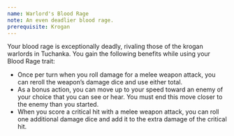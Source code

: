 ```yaml
---
name: Warlord's Blood Rage
note: An even deadlier blood rage.
prerequisite: Krogan
---
```

Your blood rage is exceptionally deadly, rivaling those of the krogan warlords in Tuchanka. You gain the 
following benefits while using your Blood Rage trait:

- Once per turn when you roll damage for a melee weapon attack, you can reroll the weapon’s damage dice and use either total.
- As a bonus action, you can move up to your speed toward an enemy of your choice that you can see or hear. You must end this move closer to the enemy than you started.
- When you score a critical hit with a melee weapon attack, you can roll one additional damage dice and add it to the extra damage of the critical hit.
